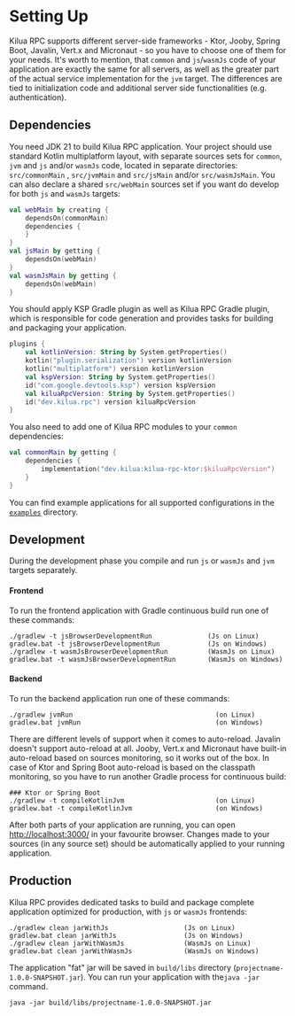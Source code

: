 # Setting Up

Kilua RPC supports different server-side frameworks - Ktor, Jooby, Spring Boot, Javalin, Vert.x and Micronaut - so you have to choose one of them for your needs. It's worth to mention, that `common` and `js`/`wasmJs` code of your application are exactly the same for all servers, as well as the greater part of the actual service implementation for the `jvm` target. The differences are tied to initialization code and additional server side functionalities (e.g. authentication).

## Dependencies

You need JDK 21 to build Kilua RPC application. Your project should use standard Kotlin multiplatform layout, with separate sources sets for `common`, `jvm` and `js` and/or `wasmJs` code, located in separate directories: `src/commonMain` , `src/jvmMain`  and `src/jsMain` and/or `src/wasmJsMain`. You can also declare a shared `src/webMain` sources set if you want do develop for both `js` and `wasmJs` targets:

```kotlin
val webMain by creating {
    dependsOn(commonMain)
    dependencies {
    }
}
val jsMain by getting {
    dependsOn(webMain)
}
val wasmJsMain by getting {
    dependsOn(webMain)
}
```

You should apply KSP Gradle plugin as well as Kilua RPC Gradle plugin, which is responsible for code generation and provides tasks for building and packaging your application.

```kotlin
plugins {
    val kotlinVersion: String by System.getProperties()
    kotlin("plugin.serialization") version kotlinVersion
    kotlin("multiplatform") version kotlinVersion
    val kspVersion: String by System.getProperties()
    id("com.google.devtools.ksp") version kspVersion
    val kiluaRpcVersion: String by System.getProperties()
    id("dev.kilua.rpc") version kiluaRpcVersion
}
```

You also need to add one of Kilua RPC modules to your `common` dependencies:

```kotlin
val commonMain by getting {
    dependencies {
        implementation("dev.kilua:kilua-rpc-ktor:$kiluaRpcVersion")
    }
}
```

You can find example applications for all supported configurations in the [`examples`](https://github.com/rjaros/kilua-rpc/tree/main/examples) directory.

## Development

During the development phase you compile and run `js` or `wasmJs` and `jvm` targets separately.

#### Frontend

To run the frontend application with Gradle continuous build run one of these commands:

```
./gradlew -t jsBrowserDevelopmentRun              (Js on Linux)
gradlew.bat -t jsBrowserDevelopmentRun            (Js on Windows)
./gradlew -t wasmJsBrowserDevelopmentRun          (WasmJs on Linux)
gradlew.bat -t wasmJsBrowserDevelopmentRun        (WasmJs on Windows)
```

#### Backend

To run the backend application run one of these commands:

```
./gradlew jvmRun                                    (on Linux)
gradlew.bat jvmRun                                  (on Windows)
```

There are different levels of support when it comes to auto-reload. Javalin doesn't support auto-reload at all. Jooby, Vert.x and Micronaut have built-in auto-reload based on sources monitoring, so it works out of the box. In case of Ktor and Spring Boot auto-reload is based on the classpath monitoring, so you have to run another Gradle process for continuous build:

```
### Ktor or Spring Boot
./gradlew -t compileKotlinJvm                       (on Linux)
gradlew.bat -t compileKotlinJvm                     (on Windows)
```

After both parts of your application are running, you can open [http://localhost:3000/](http://localhost:3000/) in your favourite browser. Changes made to your sources (in any source set) should be automatically applied to your running application.&#x20;

## Production

Kilua RPC provides dedicated tasks to build and package complete application optimized for production, with `js` or `wasmJs` frontends:

```
./gradlew clean jarWithJs                   (Js on Linux)
gradlew.bat clean jarWithJs                 (Js on Windows)
./gradlew clean jarWithWasmJs               (WasmJs on Linux)
gradlew.bat clean jarWithWasmJs             (WasmJs on Windows)
```

The application "fat" jar will be saved in `build/libs` directory (`projectname-1.0.0-SNAPSHOT.jar`). You can run your application with  the`java -jar` command.

```
java -jar build/libs/projectname-1.0.0-SNAPSHOT.jar
```
